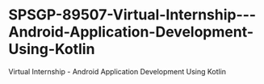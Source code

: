 # SPSGP-89507-Virtual-Internship---Android-Application-Development-Using-Kotlin
Virtual Internship - Android Application Development Using Kotlin
